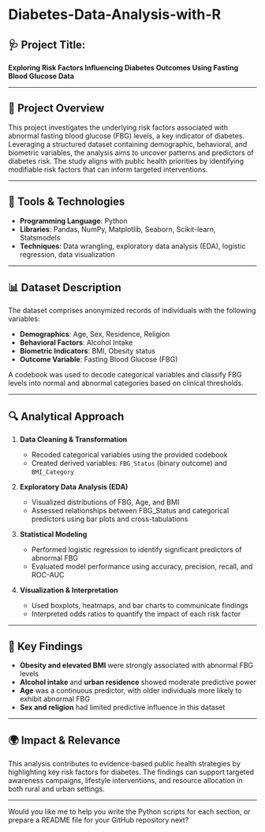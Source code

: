 # Diabetes-Data-Analysis-with-R

## 🩺 Project Title:  
**Exploring Risk Factors Influencing Diabetes Outcomes Using Fasting Blood Glucose Data**

---

## 📘 Project Overview  
This project investigates the underlying risk factors associated with abnormal fasting blood glucose (FBG) levels, a key indicator of diabetes. Leveraging a structured dataset containing demographic, behavioral, and biometric variables, the analysis aims to uncover patterns and predictors of diabetes risk. The study aligns with public health priorities by identifying modifiable risk factors that can inform targeted interventions.

---

## 🧰 Tools & Technologies  
- **Programming Language**: Python  
- **Libraries**: Pandas, NumPy, Matplotlib, Seaborn, Scikit-learn, Statsmodels  
- **Techniques**: Data wrangling, exploratory data analysis (EDA), logistic regression, data visualization

---

## 📊 Dataset Description  
The dataset comprises anonymized records of individuals with the following variables:
- **Demographics**: Age, Sex, Residence, Religion  
- **Behavioral Factors**: Alcohol Intake  
- **Biometric Indicators**: BMI, Obesity status  
- **Outcome Variable**: Fasting Blood Glucose (FBG)

A codebook was used to decode categorical variables and classify FBG levels into normal and abnormal categories based on clinical thresholds.

---

## 🔍 Analytical Approach  
1. **Data Cleaning & Transformation**  
   - Recoded categorical variables using the provided codebook  
   - Created derived variables: `FBG_Status` (binary outcome) and `BMI_Category`  

2. **Exploratory Data Analysis (EDA)**  
   - Visualized distributions of FBG, Age, and BMI  
   - Assessed relationships between FBG_Status and categorical predictors using bar plots and cross-tabulations  

3. **Statistical Modeling**  
   - Performed logistic regression to identify significant predictors of abnormal FBG  
   - Evaluated model performance using accuracy, precision, recall, and ROC-AUC  

4. **Visualization & Interpretation**  
   - Used boxplots, heatmaps, and bar charts to communicate findings  
   - Interpreted odds ratios to quantify the impact of each risk factor  

---

## 🎯 Key Findings  
- **Obesity and elevated BMI** were strongly associated with abnormal FBG levels  
- **Alcohol intake** and **urban residence** showed moderate predictive power  
- **Age** was a continuous predictor, with older individuals more likely to exhibit abnormal FBG  
- **Sex and religion** had limited predictive influence in this dataset  

---

## 🌍 Impact & Relevance  
This analysis contributes to evidence-based public health strategies by highlighting key risk factors for diabetes. The findings can support targeted awareness campaigns, lifestyle interventions, and resource allocation in both rural and urban settings.

---



Would you like me to help you write the Python scripts for each section, or prepare a README file for your GitHub repository next?

